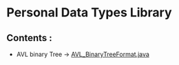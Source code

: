 # **Personal Data Types Library**

## Contents : 

  * AVL binary Tree -> [AVL_BinaryTreeFormat.java](https://github.com/mridho/Data-Types-Library/blob/master/DataType/AVL_BinaryTreeFormat.java)
